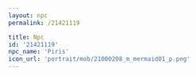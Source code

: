 ```yaml
---
layout: npc
permalink: /21421119

title: Npc
id: '21421119'
npc_name: 'Piris'
icon_url: 'portrait/mob/21000208_m_mermaid01_p.png'
---
```

